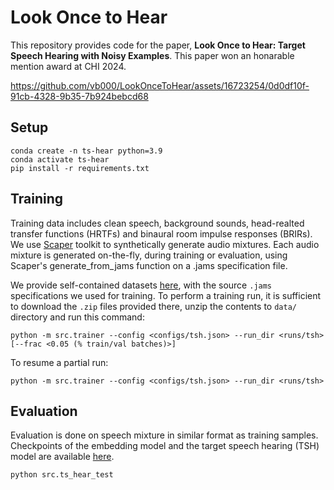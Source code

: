 # Look Once to Hear

This repository provides code for the paper, __Look Once to Hear: Target Speech Hearing with Noisy Examples__. This paper won an honarable mention award at CHI 2024.

https://github.com/vb000/LookOnceToHear/assets/16723254/0d0df10f-91cb-4328-9b35-7b924bebcd68

## Setup

    conda create -n ts-hear python=3.9
    conda activate ts-hear
    pip install -r requirements.txt

## Training

Training data includes clean speech, background sounds, head-realted transfer functions (HRTFs) and binaural room impulse responses (BRIRs). We use [Scaper](https://github.com/justinsalamon/scaper) toolkit to synthetically generate audio mixtures. Each audio mixture is generated on-the-fly, during training or evaluation, using Scaper's generate_from_jams function on a .jams specification file.

We provide self-contained datasets [here](https://drive.google.com/drive/u/1/folders/1-Jx23GXdjPe33EF5jGZpj6zn-kIm5jHR), with the source `.jams` specifications we used for training. To perform a training run, it is sufficient to download the `.zip` files provided there, unzip the contents to `data/` directory and run this command:

    python -m src.trainer --config <configs/tsh.json> --run_dir <runs/tsh> [--frac <0.05 (% train/val batches)>]

To resume a partial run:

    python -m src.trainer --config <configs/tsh.json> --run_dir <runs/tsh>

## Evaluation

Evaluation is done on speech mixture in similar format as training samples. Checkpoints of the embedding model and the target speech hearing (TSH) model are available [here](https://drive.google.com/file/d/1CP0zbZExcqvNLdP9epyhY4fEVp_oQr59/view?usp=sharing).

    python src.ts_hear_test
